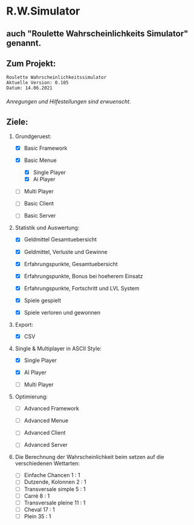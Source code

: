 #  R.W.Simulator
## auch "Roulette Wahrscheinlichkeits Simulator" genannt.
## Zum Projekt:

	Roulette Wahrscheinlichkeitssimulator 
	Aktuelle Version: 0.105
	Datum: 14.06.2021
	
###### Anregungen und Hilfestellungen sind erwuenscht.

## Ziele:

   1. Grundgeruest:
	
		 - [x] Basic Framework
		
		 - [x] Basic Menue
			- [x] Single Player
			- [x] Ai Player
		 - [ ] Multi Player
	
		 - [ ] Basic Client
		 - [ ] Basic Server


   2. Statistik und Auswertung:
	
		- [x] Geldmittel Gesamtuebersicht
		- [x] Geldmittel, Verluste und Gewinne
	
		- [x] Erfahrungspunkte, Gesamtuebersicht
		- [x] Erfahrungspunkte, Bonus bei hoeherem Einsatz
		- [x] Erfahrungspunkte, Fortschritt und LVL System
	
		- [x] Spiele gespielt
		- [x] Spiele verloren und gewonnen


   3. Export:
 
 		- [x] CSV
	

   4. Single & Multiplayer in ASCII Style:

		- [X] Single Player 
		- [X] AI Player
		- [ ] Multi Player
	
		

   5. Optimierung:
  
		- [ ] Advanced Framework
		- [ ] Advanced Menue

		- [ ] Advanced Client
		- [ ] Advanced Server


   6. Die Berechnung der Wahrscheinlichkeit beim setzen auf die verschiedenen Wettarten:

		- [ ] Einfache Chancen  	1 : 1 
		- [ ] Dutzende, Kolonnen  	2 : 1
		- [ ] Transversale simple 	5 : 1
		- [ ] Carré 			8 : 1
		- [ ] Transversale pleine    	11 : 1
		- [ ] Cheval 			17 : 1
		- [ ] Plein  			35 : 1
